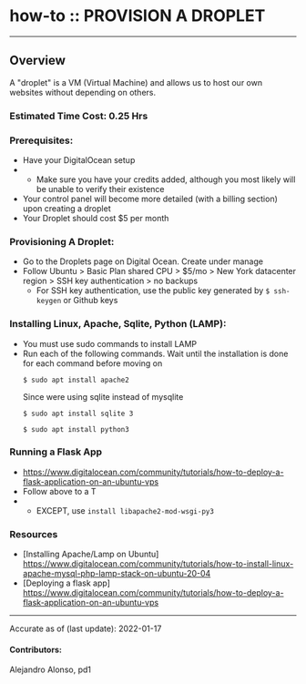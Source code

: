 # how-to :: PROVISION A DROPLET
---
## Overview
A "droplet" is a VM (Virtual Machine) and allows us to host our own websites without depending on others.

### Estimated Time Cost: 0.25 Hrs

### Prerequisites:
- Have your DigitalOcean setup
- - Make sure you have your credits added, although you most likely will be unable to verify their existence
- Your control panel will become more detailed (with a billing section) upon creating a droplet
- Your Droplet should cost $5 per month


### Provisioning A Droplet:
- Go to the Droplets page on Digital Ocean. Create under manage
- Follow Ubuntu > Basic Plan shared CPU > $5/mo > New York datacenter region > SSH key authentication > no backups
	- For SSH key authentication, use the public key generated by ```$ ssh-keygen``` or Github keys


### Installing Linux, Apache, Sqlite, Python (LAMP):
- You must use sudo commands to install LAMP
- Run each of the following commands. Wait until the installation is done for each command before moving on  
	```
	$ sudo apt install apache2
	```
	Since were using sqlite instead of mysqlite
	```
	$ sudo apt install sqlite 3
	```
	```
	$ sudo apt install python3

### Running a Flask App
 - https://www.digitalocean.com/community/tutorials/how-to-deploy-a-flask-application-on-an-ubuntu-vps
 - Follow above to a T
 - - EXCEPT, use ```install libapache2-mod-wsgi-py3```

### Resources
* [Installing Apache/Lamp on Ubuntu] https://www.digitalocean.com/community/tutorials/how-to-install-linux-apache-mysql-php-lamp-stack-on-ubuntu-20-04
* [Deploying a flask app] https://www.digitalocean.com/community/tutorials/how-to-deploy-a-flask-application-on-an-ubuntu-vps
---

Accurate as of (last update): 2022-01-17

#### Contributors:   
Alejandro Alonso, pd1  
